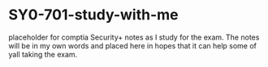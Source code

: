 # SY0-701-study-with-me
placeholder for comptia Security+ notes as I study for the exam. The notes will be in my own words and placed here in hopes that it can help some of yall taking the exam. 
